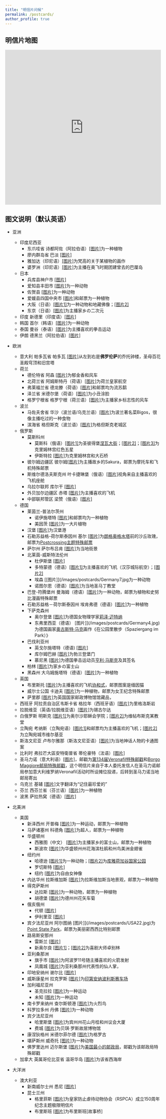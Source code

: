 ```yaml
---
title: "明信片问候"
permalink: /postcards/
author_profile: true
---
```


## 明信片地图

<iframe style="max-width: 100%" frameborder="no" border="0" marginwidth="0" marginheight="0" width="100%" height="500px" src="https://huolitangzhu.github.io/Postcards_Map/index.html"> </iframe>

## 图文说明（默认英语）

* 亚洲
  - 印度尼西亚
    - 东爪哇省 诗都阿佐（阿拉伯语）[[图片]](/images/postcards/Indonesia4.jpg)为一种植物
    - 廖内群岛省 巴淡 [[图片]](/images/postcards/Indonesia3.jpg)
    - 雅加达（印尼语）[[图片]](/images/postcards/Indonesia2.jpg)为梵高的关于某植物的画作
    - 婆罗洲（印尼语）[[图片]](/images/postcards/Indonesia.png)为主播在奥飞时期团建曾去的巴厘岛
  - 日本
    - 兵库县神户市 [[图片]](/images/postcards/Japan7.jpg)
    - 爱知县丰田市 [[图片]](/images/postcards/Japan6.jpg)为一种动物
    - 佐贺县 [[图片]](/images/postcards/Japan5.jpg)为一种动物
    - 爱媛县四国中央市 [[图片]](/images/postcards/Japan4.jpg)和邮票为一种植物
    - 大阪（日语）[[图片1]](/images/postcards/Japan3.jpg)为一种动物和地藏佛像；[[图片2]](/images/postcards/Japan.jpg)
    - 东京（日语）[[图片]](/images/postcards/Japan2.jpg)为主播家乡の二次元
  - 印度 新德里（印度语）[[图片]](/images/postcards/India.jpg)
  - 韩国 首尔（韩语）[[图片]](/images/postcards/Korea.jpg)为一种动物
  - 泰国 曼谷（泰语）[[图片]](/images/postcards/Thailand.png)为主播喜欢的拳击运动
  - 伊朗 德黑兰（阿拉伯语）[[图片]](/images/postcards/Iran.jpg) 

* 欧洲
  - 意大利 帕多瓦省 帕多瓦 [[图片]](/images/postcards/Italy.jpg)从左到右是**佛罗伦萨**的乔托钟楼，圣母百花圣殿穹顶和旧宫塔
  - 荷兰
    - 德伦特省 阿森 [[图片]](/images/postcards/Holland5.jpg)为郁金香和风车
    - 北荷兰省 阿姆斯特丹（荷语）[[图片]](/images/postcards/Holland4.jpg)为荷兰皇家航空
    - 弗莱福兰省 德龙滕（荷语）[[图片]](/images/postcards/Holland3.jpg)和邮票均为流苏鹬
    - 泽兰省 米德尔堡（荷语）[[图片]](/images/postcards/Holland2.jpg)为小丑涂脸
    - 格罗宁根省 格罗宁根（荷兰语）[[图片]](/images/postcards/Holland.png)为主播家乡标志性的风车
  - 波兰
    - 马佐夫舍省 华沙（波兰语/乌克兰语）[[图片]](/images/postcards/Poland2.jpg)为波兰著名菜Bigos，很像主播吃过的一种食物
    - 滨海省 格但斯克（波兰语）[[图片]](/images/postcards/Poland.jpg)为格但斯克老城区
  - 俄罗斯
    - 莫斯科州
      - 莫斯科（俄语）[[图片1]](/images/postcards/Russia9.jpg)为圣彼得堡[涅瓦大街](https://baike.baidu.com/item/%E6%B6%85%E7%93%A6%E5%A4%A7%E8%A1%97/1398384)；[[图片2]](/images/postcards/Russia6.jpg)；[[图片3]](/images/postcards/Russia5.jpeg)为克里姆林宫红色五星
      - 伊斯特拉 [[图片]](/images/postcards/Russia2.jpg)为克里姆林宫和大石桥
    - 彼尔姆边疆区 彼尔姆[[图片]](/images/postcards/Russia8.jpg)为主播故乡的Sakura，邮票为摩托车和飞机特殊邮票
    - 斯维尔德洛夫斯克州 叶卡捷琳堡（俄语）[[图片]](/images/postcards/Russia7.jpg)视角来自主播喜欢的飞机座舱
    - 乌拉尔联邦 库尔干 [[图片]](/images/postcards/Russia4.jpeg)
    - 外贝加尔边疆区 赤塔 [[图片]](/images/postcards/Russia3.jpg)为主播喜欢的飞机
    - 中部联邦管区 梁赞（俄语）[[图片]](/images/postcards/Russia.jpg)
  - 德国
    - 莱茵兰-普法尔茨州
      - 诺伊施塔特 [[图片]](/images/postcards/Germany19.jpg)和邮票均为一种植物
      - 美因茨 [[图片]](/images/postcards/Germany8.jpg)为一大片植物
    - 汉堡 [[图片]](/images/postcards/Germany18.jpg)为汉堡港
    - 石勒苏益格-荷尔斯泰因州 基尔 [[图片]](/images/postcards/Germany17.jpg)为[朗格奥格水塔](https://de.wikipedia.org/wiki/Wasserturm_Langeoog)前的沙丘玫瑰，邮票为[Postcrossing主题特殊邮票](https://www.postcrossing.com/blog/tag/postcrossing-stamp)
    - 萨尔州 萨尔布吕肯 [[图片]](/images/postcards/Germany16.jpg)为当地街景
    - 北莱茵-威斯特法伦州
      - 杜伊斯堡 [[图片]](/images/postcards/Germany15.jpg)
      - 多特蒙德（德语）[[图片1]](/images/postcards/Germany13.jpg)为主播喜欢的飞机（汉莎城际航空）；[[图片2]](/images/postcards/Germany6.jpg)
      - 埃森 [[图片]](/images/postcards/Germany7.jpg为一种动物
      - 诺图尔恩（德语）[[图片]](/images/postcards/Germany5.jpg)为当地圣马丁教堂
    - 巴登-符腾堡州 曼海姆（德语）[[图片]](/images/postcards/Germany14.jpg)为一种动物，邮票为植物和史努比漫画特殊邮票
    - 石勒苏益格－荷尔斯泰因州 埃肯弗德（德语）[[图片]](/images/postcards/Germany12.jpg)为一种植物
    - 下萨克森州
      - 奥尔登堡 [[图片]](/images/postcards/Germany11.jpg)为德国女物理学家[莉泽·迈特纳](https://baike.sogou.com/m/fullLemma?lid=4894151)
      - 东弗里西亚（德语） [图片]](/images/postcards/Germany4.jpg)为德国画家[奥古斯特·马克](https://baike.baidu.com/item/%E5%A5%A5%E5%8F%A4%E6%96%AF%E7%89%B9%C2%B7%E9%A9%AC%E5%85%8B/382206)画作《在公园里散步（Spaziergang im Park）》
    - 巴伐利亚州
      - 英戈尔施塔特（德语) [[图片]](/images/postcards/Germany10.jpg)
      - 库尔姆巴赫 [[图片]](/images/postcards/Germany3.jpg)为勃兰登堡门
      - 慕尼黑 [[图片]](/images/postcards/Germany2.jpg)为德国拳击运动员[亨利·马斯克](https://baike.baidu.com/item/%E4%BA%A8%E5%88%A9%C2%B7%E9%A9%AC%E6%96%AF%E5%85%8B/9095594)及其签名
    - 柏林 [[图片]](/images/postcards/Germany9.jpg)为家乡の富士山
    - 黑森州 大乌姆施塔特（德语）[[图片]](/images/postcards/Germany.jpg)为一种植物
  - 英国
    - 布里斯托 [[图片]](/images/postcards/UK3.jpg)为主播喜欢的飞机[协和式](https://baike.baidu.com/item/%E5%8D%8F%E5%92%8C%E5%BC%8F%E9%A3%9E%E6%9C%BA/5040149)，邮票图案是缅因猫
    - 威尔士公国 卡迪夫 [[图片]](/images/postcards/UK2.jpg)为一种植物，邮票为女王纪念特殊邮票
    - 萨里郡 [[图片]](/images/postcards/UK.jpg)为英国国家邮政博物馆馆藏品，
  - 西班牙 阿拉贡自治区韦斯卡省 格拉年（西班牙语）[[图片]](/images/postcards/Spain.jpg)为里格洛斯岩
  - 拉脱维亚（英语/拉脱维亚语）[[图片]](/images/postcards/Latvia.jpg)为锡古尔达
  - 白俄罗斯 明斯克 [[图片1]](/images/postcards/Belarus2.jpg)为奥尔沙耶稣会学院；[[图片2]](/images/postcards/Belarus.jpg)为维帖布斯克某教堂
  - 立陶宛 考纳斯（立陶宛语）[[图片1]](/images/postcards/Lithuania2.jpg)和邮票均为主播喜欢的飞机；[[图片2]](/images/postcards/Lithuania.jpg)为立陶宛城市维尔基亚
  - 斯洛文尼亚 卢布尔雅那（斯洛文尼亚语）[[图片]](/images/postcards/Slovenia.jpg)为当地神话人物的卡通图案
  - 比利时 弗拉芒大區安特衛普省 蒂伦豪特（法语）[[图片]](/images/postcards/Belgium.jpg)
  - 圣马力诺（意大利语）[[图片]](/images/postcards/SanMarino.jpg)，邮戳为[第134届Veronafil特殊邮戳](https://www.veronafil.it/immagini/fotodb.php?tipo=sezioni&idf=452)和[Borgo Maggiore邮局特殊邮戳](https://www.poste.sm/on-line/home/chi-siamo/uffici-postali/scheda46098293.html)，这个明信片来自于本人委托发信人在圣马力诺邮局参加意大利维罗纳Veronafil活动时所设摊位投递，后转到圣马力诺当地邮局寄出
  - 乌克兰 基辅 [[图片]](/images/postcards/Ukraine1.jpg)文字翻译为“记住最珍爱的”
  - 芬兰 西芬兰省（芬兰语）[[图片]](/images/postcards/Finland.jpg)为一种植物
  - 波黑 萨拉热窝（德语）[[图片]](/images/postcards/BiH.jpg)
   
* 北美洲
  - 美国
    - 新泽西州 开普梅 [[图片]](/images/postcards/USA30.jpg)为一种运动，邮票为一种植物
    - 马萨诸塞州 科德角 [[图片]](/images/postcards/USA29.jpg)为超人，邮票为一种植物
    - 华盛顿州
      - 西雅图（中文） [[图片]](/images/postcards/USA28.jpg)为主播家乡的富士山，邮票为一种植物
      - 斯波坎 [[图片]](/images/postcards/USA17.jpg)为华盛顿州州花海滨杜鹃和州鸟美洲金翅雀
    - 纽约州
      - 哈德逊 [[图片1]](/images/postcards/USA27.jpg)为一种动物；[[图片2]](/images/postcards/USA20.jpg)为[库雅荷加谷国家公园](https://baike.baidu.com/item/%E5%BA%93%E9%9B%85%E8%8D%B7%E5%8A%A0%E8%B0%B7%E5%9B%BD%E5%AE%B6%E5%85%AC%E5%9B%AD/15275303)
      - 罗切斯特 [[图片]](/images/postcards/USA24.jpg)
      - 纽约 [[图片]](/images/postcards/USA6.jpg)为自由女神像
    - 内达华州 拉斯维加斯 [[图片]](/images/postcards/USA26.jpg)为拉斯维加斯当地景观，邮票为一种植物
    - 得克萨斯州
      - 达拉斯 [[图片]](/images/postcards/USA25.jpg)为一种动物，邮票为一种植物
      - 胡德堡 [[图片]](/images/postcards/USA19.jpg)为德州州花矢车菊
    - 俄亥俄州
      - 代顿 [[图片]](/images/postcards/USA23.jpg)
      - 伊利里亚 [[图片]](/images/postcards/USA18.jpg)
    - 宾夕法尼亚州 阿尔图纳 [图片]](/images/postcards/USA22.jpg)为[Point State Park](https://www.dcnr.pa.gov/StateParks/FindAPark/PointStatePark/Pages/default.aspx)，邮票为美丽密西西比特别邮票
    - 路易斯安那州
      - 雷斯兰 [[图片]](/images/postcards/USA21.jpg)
      - 新奥尔良 [[图片1]](/images/postcards/USA3.jpg)；[[图片2]](/images/postcards/USA.jpg)为喜剧大师卓别林
    - 亚利桑那洲
      - 旗手市 [[图片]](/images/postcards/USA16.jpg)为阿波罗11号随主播喜欢的火箭发射
      - 凤凰城 [[图片]](/images/postcards/USA13.jpg)为亚利桑那州代表性的仙人掌，
    - 印地安纳州 谢尔比 [[图片]](/images/postcards/USA15.jpg)
    - 威斯康星州 拉克罗斯 [[图片]](/images/postcards/USA14.jpg)为[印第安纳波利斯赛车场](https://baike.baidu.com/item/%E5%8D%B0%E7%AC%AC%E5%AE%89%E7%BA%B3%E6%B3%A2%E5%88%A9%E6%96%AF%E8%B5%9B%E8%BD%A6%E5%9C%BA/1967899)
    - 加利福尼亚州
      - 圣克拉拉 [[图片]](/images/postcards/USA12.jpg)为一种运动
      - 未知 [[图片]](/images/postcards/USA2.jpg)为一种运动
    - 南卡罗来纳州 查尔斯顿港 [[图片]](/images/postcards/USA11.jpg)为火烈鸟
    - 科罗拉多州 丹佛 [[图片]](/images/postcards/USA10.jpg)为一种动物
    - 宾夕法尼亚州
      - 哈里斯堡 [[图片]](/images/postcards/USA9.jpg)为宾州州花山月桂和州议会大厦
      - 费城 [[图片]](/images/postcards/USA8.jpg)为贝琪·罗斯故居博物馆
    - 康涅狄格州 米德尔菲尔德 [[图片]](/images/postcards/USA7.jpg)为格罗古
    - 堪萨斯州 威奇托 [[图片]](/images/postcards/USA5.jpg)为一种动物
    - 佛罗里达州 迈尔斯堡 [[图片]](/images/postcards/USA4.jpg)为[美国最小的邮政局](https://facts.usps.com/smallest-post-office/)，邮戳为该邮政局特殊邮戳
  - 加拿大 英属哥伦比亚省 温哥华岛 [[图片]](/images/postcards/Canada.jpg)为该省西海岸
     
* 大洋洲   
  - 澳大利亚
    - 新南威尔士州 悉尼 [[图片]](/images/postcards/Australia3.jpg)
    - 昆士兰州
      - 格里菲斯 [[图片]](/images/postcards/Australia2.jpg)为皇家防止虐待动物协会（RSPCA）成立150周年纪念主题极限明信片
      - 布里斯班 [[图片]](/images/postcards/Australia.jpg)为布里斯班[故事桥]
